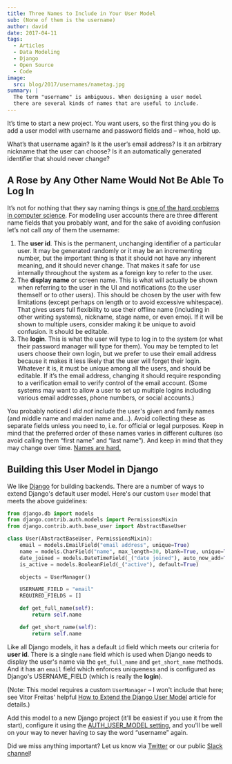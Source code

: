 ```yaml
---
title: Three Names to Include in Your User Model
sub: (None of them is the username)
author: david
date: 2017-04-11
tags:
  - Articles
  - Data Modeling
  - Django
  - Open Source
  - Code
image:
  src: blog/2017/usernames/nametag.jpg
summary: |
  The term "username" is ambiguous. When designing a user model
  there are several kinds of names that are useful to include.
---
```


It’s time to start a new project. You want users, so the first thing you
do is add a user model with username and password fields and – whoa,
hold up.

What’s that username again? Is it the user’s email address? Is it an
arbitrary nickname that the user can choose? Is it an automatically
generated identifier that should never change?

## A Rose by Any Other Name Would Not Be Able To Log In

It’s not for nothing that they say naming things is [one of the hard
problems in computer science]. For modeling user accounts there are
three different name fields that you probably want, and for the sake of
avoiding confusion let’s not call *any* of them the username:

1.  The **user id**. This is the permanent, unchanging identifier of a
    particular user. It may be generated randomly or it may be an
    incrementing number, but the important thing is that it should not
    have any inherent meaning, and it should never change. That makes it
    safe for use internally throughout the system as a foreign key to
    refer to the user.
2.  The **display name** or screen name. This is what will actually be
    shown when referring to the user in the UI and notifications (to the
    user themself or to other users). This should be chosen by the user
    with few limitations (except perhaps on length or to avoid excessive
    whitespace). That gives users full flexibility to use their offline
    name (including in other writing systems), nickname, stage name, or
    even emoji. If it will be shown to multiple users, consider making
    it be unique to avoid confusion. It should be editable.
3.  The **login**. This is what the user will type to log in to the
    system (or what their password manager will type for them). You may
    be tempted to let users choose their own login, but we prefer to use
    their email address because it makes it less likely that the user
    will forget their login. Whatever it is, it must be unique among all
    the users, and should be editable. If it’s the email address,
    changing it should require responding to a verification email to
    verify control of the email account. (Some systems may want to allow
    a user to set up multiple logins including various email addresses,
    phone numbers, or social accounts.)

You probably noticed I *did not* include the user's given and family
names (and middle name and maiden name and...). Avoid collecting these as
separate fields unless you need to, i.e. for official or legal purposes.
Keep in mind that the preferred order of these names varies in different
cultures (so avoid calling them “first name” and “last name”). And keep
in mind that they may change over time. [Names are hard.]

[one of the hard problems in computer science]: https://martinfowler.com/bliki/TwoHardThings.html
[Names are hard.]: http://www.kalzumeus.com/2010/06/17/falsehoods-programmers-believe-about-names/

## Building this User Model in Django

We like [Django] for building backends. There are a number of ways to
extend Django's default user model. Here's our custom `User` model that
meets the above guidelines:

```python
from django.db import models
from django.contrib.auth.models import PermissionsMixin
from django.contrib.auth.base_user import AbstractBaseUser

class User(AbstractBaseUser, PermissionsMixin):
    email = models.EmailField("email address", unique=True)
    name = models.CharField("name", max_length=30, blank=True, unique=True)
    date_joined = models.DateTimeField(_("date joined"), auto_now_add=True)
    is_active = models.BooleanField(_("active"), default=True)

    objects = UserManager()

    USERNAME_FIELD = "email"
    REQUIRED_FIELDS = []

    def get_full_name(self):
        return self.name

    def get_short_name(self):
        return self.name
```

Like all Django models, it has a default `id` field which meets our
criteria for **user id**. There is a single `name` field which is used
when Django needs to display the user's name via the `get_full_name` and
`get_short_name` methods. And it has an `email` field which enforces
uniqueness and is configured as Django's USERNAME\_FIELD (which is
really the **login**).

(Note: This model requires a custom `UserManager` – I won't include that
here; see Vitor Freitas' helpful [How to Extend the Django User Model]
article for details.)

Add this model to a new Django project (it'll be easiest if you use it
from the start), configure it using the [AUTH\_USER\_MODEL setting], and
you'll be well on your way to never having to say the word “username”
again.

Did we miss anything important? Let us know via [Twitter] or our public
[Slack channel]!

[Django]: https://www.djangoproject.com/
[How to Extend the Django User Model]: https://simpleisbetterthancomplex.com/tutorial/2016/07/22/how-to-extend-django-user-model.html
[AUTH\_USER\_MODEL setting]: https://docs.djangoproject.com/en/1.10/ref/settings/#std:setting-AUTH_USER_MODEL
[Twitter]: https://twitter.com/oddbird
[Slack channel]: http://friends.oddbird.net/
